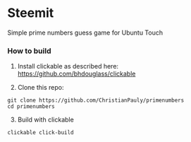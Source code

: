 # Steemit

Simple prime numbers guess game for Ubuntu Touch

### How to build

1. Install clickable as described here: https://github.com/bhdouglass/clickable

2. Clone this repo:
```
git clone https://github.com/ChristianPauly/primenumbers
cd primenumbers
```

3. Build with clickable
```
clickable click-build
```
